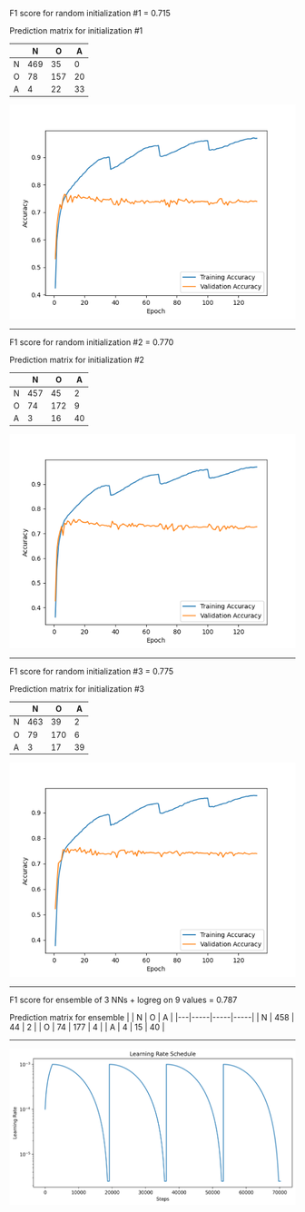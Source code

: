 F1 score for random initialization #1 = 0.715

Prediction matrix for initialization #1

|   | N   | O   | A   |
|---|-----|-----|-----|
| N | 469 | 35  | 0   |
| O | 78  | 157 | 20  |
| A | 4   | 22  | 33  |

![NN #1 learning curve](history_attempt1.png)

---

F1 score for random initialization #2 = 0.770

Prediction matrix for initialization #2

|   | N   | O   | A   |
|---|-----|-----|-----|
| N | 457 | 45  | 2   |
| O | 74  | 172 | 9   |
| A | 3   | 16  | 40  |

![NN #2 learning curve](history_attempt2.png)

---

F1 score for random initialization #3 = 0.775

Prediction matrix for initialization #3

|   | N   | O   | A   |
|---|-----|-----|-----|
| N | 463 | 39  | 2   |
| O | 79  | 170 | 6   |
| A | 3   | 17  | 39  |

![NN #3 learning curve](history_attempt3.png)

---

F1 score for ensemble of 3 NNs + logreg on 9 values = 0.787

Prediction matrix for ensemble
|   | N   | O   | A   |
|---|-----|-----|-----|
| N | 458 | 44  | 2   |
| O | 74  | 177 | 4   |
| A | 4   | 15  | 40  |

---

![Learning rate curve](schedule.png)